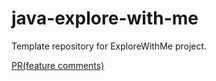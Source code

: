 # java-explore-with-me
Template repository for ExploreWithMe project.

[PR(feature comments)](https://github.com/sigmaclap/java-explore-with-me/pull/5)
